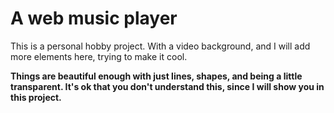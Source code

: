 # A web music player

This is a personal hobby project.
With a video background, and I will add more elements here, trying to make it cool.

**Things are beautiful enough with just lines, shapes, and being a little transparent.
It's ok that you don't understand this, since I will show you in this project.**